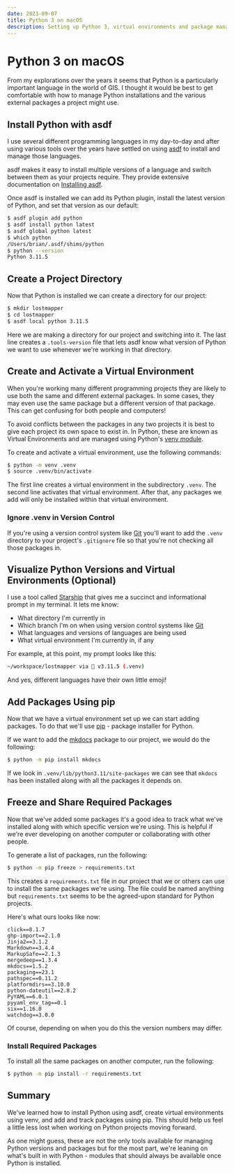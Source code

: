 ```yaml
---
date: 2023-09-07
title: Python 3 on macOS
description: Setting up Python 3, virtual environments and package management on macOS
---
```


# Python 3 on macOS

From my explorations over the years it seems that Python is a particularly important language in the world of GIS. I thought it would be best to get comfortable with how to manage Python installations and the various external packages a project might use.

<!-- more -->

## Install Python with asdf

I use several different programming languages in my day-to-day and after using various tools over the years have settled on using [asdf](https://asdf-vm.com) to install and manage those languages.

asdf makes it easy to install multiple versions of a language and switch between them as your projects require. They provide extensive documentation on [Installing asdf](https://asdf-vm.com/guide/getting-started.html).

Once asdf is installed we can add its Python plugin, install the latest version of Python, and set that version as our default:

```bash
$ asdf plugin add python
$ asdf install python latest
$ asdf global python latest
$ which python
/Users/brian/.asdf/shims/python
$ python --version
Python 3.11.5
```

## Create a Project Directory

Now that Python is installed we can create a directory for our project:

```bash
$ mkdir lostmapper
$ cd lostmapper
$ asdf local python 3.11.5
```

Here we are making a directory for our project and switching into it. The last line creates a `.tools-version` file that lets asdf know what version of Python we want to use whenever we're working in that directory.

## Create and Activate a Virtual Environment

When you're working many different programming projects they are likely to use both the same and different external packages. In some cases, they may even use the same package but a different version of that package. This can get confusing for both people and computers!

To avoid conflicts between the packages in any two projects it is best to give each project its own space to exist in. In Python, these are known as Virtual Environments and are managed using Python's [venv module](https://docs.python.org/3/library/venv.html).

To create and activate a virtual environment, use the following commands:

```bash
$ python -m venv .venv
$ source .venv/bin/activate
```

The first line creates a virtual environment in the subdirectory `.venv`. The second line activates that virtual environment. After that, any packages we add will only be installed within that virtual environment.

### Ignore .venv in Version Control

If you're using a version control system like [Git](https://git-scm.com) you'll want to add the `.venv` directory to your project's `.gitignore` file so that you're not checking all those packages in.

## Visualize Python Versions and Virtual Environments (Optional)

I use a tool called [Starship](https://starship.rs) that gives me a succinct and informational prompt in my terminal. It lets me know:

- What directory I'm currently in
- Which branch I'm on when using version control systems like [Git](https://git-scm.com)
- What languages and versions of languages are being used
- What virtual environment I'm currently in, if any

For example, at this point, my prompt looks like this:

```bash
~/workspace/lostmapper via 🐍 v3.11.5 (.venv)
```

And yes, different languages have their own little emoji!

## Add Packages Using pip

Now that we have a virtual environment set up we can start adding packages. To do that we'll use [pip](https://pip.pypa.io/) - package installer for Python.

If we want to add the [mkdocs]() package to our project, we would do the following:

```bash
$ python -m pip install mkdocs
```

If we look in `.venv/lib/python3.11/site-packages` we can see that `mkdocs` has been installed along with all the packages it depends on.

## Freeze and Share Required Packages

Now that we've added some packages it's a good idea to track what we've installed along with which specific version we're using. This is helpful if we're ever developing on another computer or collaborating with other people.

To generate a list of packages, run the following:

```bash
$ python -m pip freeze > requirements.txt
```

This creates a `requirements.txt` file in our project that we or others can use to install the same packages we're using. The file could be named anything but `requirements.txt` seems to be the agreed-upon standard for Python projects.

Here's what ours looks like now:

```text
click==8.1.7
ghp-import==2.1.0
Jinja2==3.1.2
Markdown==3.4.4
MarkupSafe==2.1.3
mergedeep==1.3.4
mkdocs==1.5.2
packaging==23.1
pathspec==0.11.2
platformdirs==3.10.0
python-dateutil==2.8.2
PyYAML==6.0.1
pyyaml_env_tag==0.1
six==1.16.0
watchdog==3.0.0
```

Of course, depending on when you do this the version numbers may differ.

### Install Required Packages

To install all the same packages on another computer, run the following:

```bash
$ python -m pip install -r requirements.txt
```

## Summary

We've learned how to install Python using asdf, create virtual environments using venv, and add and track packages using pip. This should help us feel a little less lost when working on Python projects moving forward.

As one might guess, these are not the only tools available for managing Python versions and packages but for the most part, we're leaning on what's built in with Python - modules that should always be available once Python is installed.
